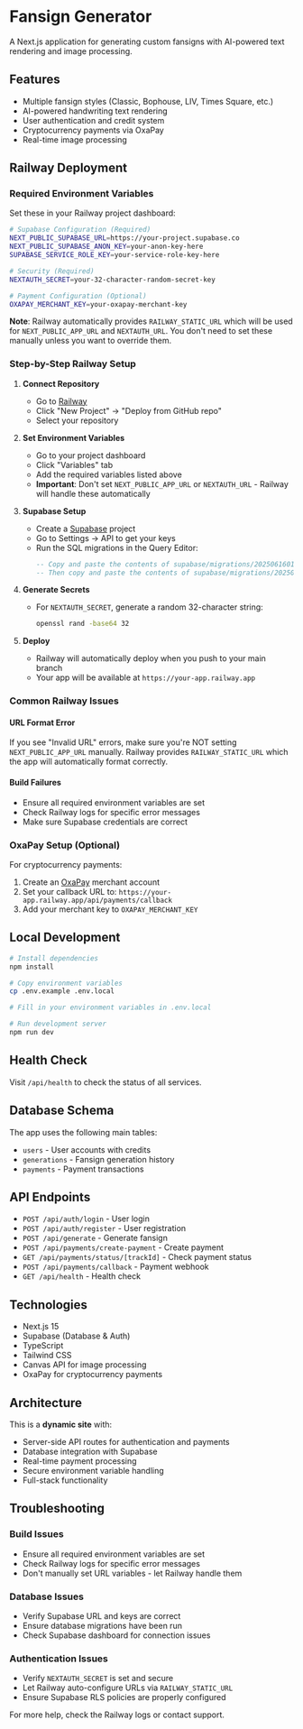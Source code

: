 # Fansign Generator

A Next.js application for generating custom fansigns with AI-powered text rendering and image processing.

## Features

- Multiple fansign styles (Classic, Bophouse, LIV, Times Square, etc.)
- AI-powered handwriting text rendering
- User authentication and credit system
- Cryptocurrency payments via OxaPay
- Real-time image processing

## Railway Deployment

### Required Environment Variables

Set these in your Railway project dashboard:

```bash
# Supabase Configuration (Required)
NEXT_PUBLIC_SUPABASE_URL=https://your-project.supabase.co
NEXT_PUBLIC_SUPABASE_ANON_KEY=your-anon-key-here
SUPABASE_SERVICE_ROLE_KEY=your-service-role-key-here

# Security (Required)
NEXTAUTH_SECRET=your-32-character-random-secret-key

# Payment Configuration (Optional)
OXAPAY_MERCHANT_KEY=your-oxapay-merchant-key
```

**Note**: Railway automatically provides `RAILWAY_STATIC_URL` which will be used for `NEXT_PUBLIC_APP_URL` and `NEXTAUTH_URL`. You don't need to set these manually unless you want to override them.

### Step-by-Step Railway Setup

1. **Connect Repository**
   - Go to [Railway](https://railway.app)
   - Click "New Project" → "Deploy from GitHub repo"
   - Select your repository

2. **Set Environment Variables**
   - Go to your project dashboard
   - Click "Variables" tab
   - Add the required variables listed above
   - **Important**: Don't set `NEXT_PUBLIC_APP_URL` or `NEXTAUTH_URL` - Railway will handle these automatically

3. **Supabase Setup**
   - Create a [Supabase](https://supabase.com) project
   - Go to Settings → API to get your keys
   - Run the SQL migrations in the Query Editor:
     ```sql
     -- Copy and paste the contents of supabase/migrations/20250616010557_dry_hall.sql
     -- Then copy and paste the contents of supabase/migrations/20250616013732_small_cell.sql
     ```

4. **Generate Secrets**
   - For `NEXTAUTH_SECRET`, generate a random 32-character string:
     ```bash
     openssl rand -base64 32
     ```

5. **Deploy**
   - Railway will automatically deploy when you push to your main branch
   - Your app will be available at `https://your-app.railway.app`

### Common Railway Issues

#### URL Format Error
If you see "Invalid URL" errors, make sure you're NOT setting `NEXT_PUBLIC_APP_URL` manually. Railway provides `RAILWAY_STATIC_URL` which the app will automatically format correctly.

#### Build Failures
- Ensure all required environment variables are set
- Check Railway logs for specific error messages
- Make sure Supabase credentials are correct

### OxaPay Setup (Optional)

For cryptocurrency payments:

1. Create an [OxaPay](https://oxapay.com) merchant account
2. Set your callback URL to: `https://your-app.railway.app/api/payments/callback`
3. Add your merchant key to `OXAPAY_MERCHANT_KEY`

## Local Development

```bash
# Install dependencies
npm install

# Copy environment variables
cp .env.example .env.local

# Fill in your environment variables in .env.local

# Run development server
npm run dev
```

## Health Check

Visit `/api/health` to check the status of all services.

## Database Schema

The app uses the following main tables:
- `users` - User accounts with credits
- `generations` - Fansign generation history  
- `payments` - Payment transactions

## API Endpoints

- `POST /api/auth/login` - User login
- `POST /api/auth/register` - User registration
- `POST /api/generate` - Generate fansign
- `POST /api/payments/create-payment` - Create payment
- `GET /api/payments/status/[trackId]` - Check payment status
- `POST /api/payments/callback` - Payment webhook
- `GET /api/health` - Health check

## Technologies

- Next.js 15
- Supabase (Database & Auth)
- TypeScript
- Tailwind CSS
- Canvas API for image processing
- OxaPay for cryptocurrency payments

## Architecture

This is a **dynamic site** with:
- Server-side API routes for authentication and payments
- Database integration with Supabase
- Real-time payment processing
- Secure environment variable handling
- Full-stack functionality

## Troubleshooting

### Build Issues
- Ensure all required environment variables are set
- Check Railway logs for specific error messages
- Don't manually set URL variables - let Railway handle them

### Database Issues
- Verify Supabase URL and keys are correct
- Ensure database migrations have been run
- Check Supabase dashboard for connection issues

### Authentication Issues
- Verify `NEXTAUTH_SECRET` is set and secure
- Let Railway auto-configure URLs via `RAILWAY_STATIC_URL`
- Ensure Supabase RLS policies are properly configured

For more help, check the Railway logs or contact support.
